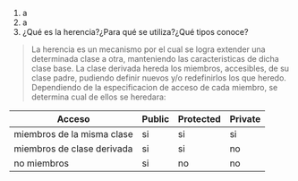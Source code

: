1. a
2. a
3. ¿Qué es la herencia?¿Para qué se utiliza?¿Qué tipos conoce?
 
 > La herencia es un mecanismo por el cual se logra extender una determinada clase a otra, manteniendo las caracteristicas de dicha clase base. La clase derivada hereda los miembros, accesibles, de su clase padre, pudiendo definir nuevos y/o redefinirlos los que heredo. Dependiendo de la especificacion de acceso de cada miembro, se determina cual de ellos se heredara:
 > 
| Acceso                     | Public | Protected | Private |
|----------------------------|--------|-----------|---------|
| miembros de la misma clase | si     | si        | si      |
| miembros de clase derivada | si     | si        | no      |
| no miembros                | si     | no        | no      |
